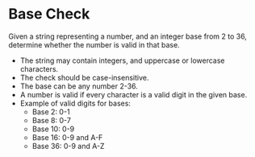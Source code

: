 # Base Check

Given a string representing a number, and an integer base from 2 to 36, determine whether the number is valid in that base.

- The string may contain integers, and uppercase or lowercase characters.
- The check should be case-insensitive.
- The base can be any number 2-36.
- A number is valid if every character is a valid digit in the given base.
- Example of valid digits for bases:
    - Base 2: 0-1
    - Base 8: 0-7
    - Base 10: 0-9
    - Base 16: 0-9 and A-F
    - Base 36: 0-9 and A-Z